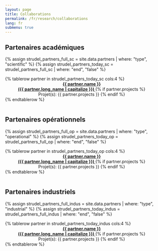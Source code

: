 ```yaml
---
layout: page
title: Collaborations
permalink: /fr/research/collaborations
lang: fr
submenu: true
---
```


## Partenaires académiques
{% assign strudel_partners_full_sc = site.data.partners | where: "type", "scientific" %}
{% assign strudel_partners_today_sc = strudel_partners_full_sc | where: "end", "false" %}

<table class='width-100'>
  {% tablerow partner in strudel_partners_today_sc cols:4 %}
    <div align="center">
      <a href="{{ partner.site }}">
        <b> {{ partner.name }} <br> ({{ partner.long_name | capitalize }}) </b>
      </a>
     {% if partner.projects %}
		<br> Projet(s): {{ partner.projects }}
		{% endif %}
    </div>
  {% endtablerow %}
</table>

## Partenaires opérationnels
{% assign strudel_partners_full_op = site.data.partners | where: "type", "operational" %}
{% assign strudel_partners_today_op = strudel_partners_full_op | where: "end", "false" %}

<table class='width-100'>
  {% tablerow partner in strudel_partners_today_op cols:4 %}
    <div align="center">
      <a href="{{ partner.site }}">
        <b> {{ partner.name }} <br> ({{ partner.long_name | capitalize }}) </b>
      </a>
	   {% if partner.projects %}
		<br> Projet(s): {{ partner.projects }}
		{% endif %}
    </div>
  {% endtablerow %}
</table>

## Partenaires industriels
{% assign strudel_partners_full_indus = site.data.partners | where: "type", "industrial" %}
{% assign strudel_partners_today_indus = strudel_partners_full_indus | where: "end", "false" %}

<table class='width-100'>
  {% tablerow partner in strudel_partners_today_indus cols:4 %}
    <div align="center">
      <a href="{{ partner.site }}">
        <b> {{ partner.name }} <br> ({{ partner.long_name | capitalize }}) </b>
      </a>
	   {% if partner.projects %}
		<br> Projet(s): {{ partner.projects }}
		{% endif %}
    </div>
  {% endtablerow %}
</table>